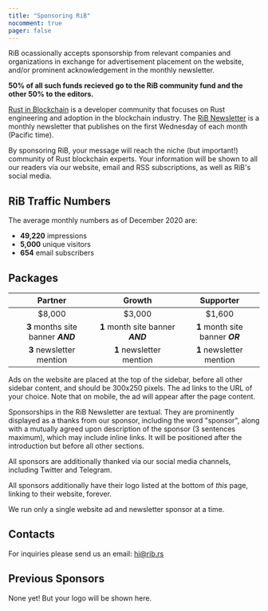 ```yaml
---
title: "Sponsoring RiB"
nocomment: true
pager: false
---
```


RiB ocassionally accepts sponsorship from relevant companies and organizations
in exchange for advertisement placement
on the website, and/or prominent acknowledgement in the monthly newsletter.

**50% of all such funds recieved go to the RiB community fund
and the other 50% to the editors.**

[Rust in Blockchain](https://rustinblockchain.org) is a developer community
that focuses on Rust engineering and adoption in the blockchain industry.
The [RiB Newsletter](/newsletters) is a monthly newsletter that publishes on
the first Wednesday of each month (Pacific time).

By sponsoring RiB, your message will reach the niche (but important!) community
of Rust blockchain experts. Your information will be shown to all our readers
via our website, email and RSS subscriptions, as well as RiB's social media.

## RiB Traffic Numbers

The average monthly numbers as of December 2020 are:
- **49,220** impressions  
- **5,000** unique visitors
- **654** email subscribers

## Packages

 Partner                           | Growth                            | Supporter
:---------------------------------:|:---------------------------------:|:--------------------------------:
            $8,000                 |             $3,000                |             $1,600
**3** months site banner **_AND_** | **1** month site banner **_AND_** | **1** month site banner **_OR_** 
**3** newsletter mention           | **1** newsletter mention          | **1** newsletter mention


Ads on the website are placed at the top of the sidebar,
before all other sidebar content, and should be 300x250 pixels.
The ad links to the URL of your choice.
Note that on mobile, the ad will appear after the page content.

Sponsorships in the RiB Newsletter are textual.
They are prominently displayed as a thanks from our sponsor,
including the word "sponsor", along with a mutually
agreed upon description of the sponsor (3 sentences maximum),
which may include inline links.
It will be positioned after the introduction but before all other sections.

All sponsors are additionally thanked via our social media channels,
including Twitter and Telegram.

All sponsors additionally have their logo listed at the bottom of _this_ page,
linking to their website, forever.

We run only a single website ad and newsletter sponsor at a time.

## Contacts

For inquiries please send us an email: hi@rib.rs

## Previous Sponsors

None yet! But your logo will be shown here.

